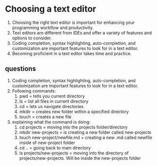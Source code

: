 # Choosing a text editor

1. Choosing the right text editor is important for enhancing your programming workflow and productivity.
2. Text editors are different from IDEs and offer a variety of features and options to consider.
3. Coding completion, syntax highlighting, auto-completion, and customization are important features to look for in a text editor.
4. Becoming proficient in a text editor takes time and practice. 

## questions

1. Coding completion, syntax highlighting, auto-completion, and customization are important features to look for in a text editor.
2. Following commands:
   1. pwd = tells you current directory
   2. ls = list all files in current directory
   3. cd = lets us navigate directories
   4. mkdir = creates new folder within a specified directory
   5. touch = creates a new file  
3. explaining what the command is doing:
   1. cd projects = moving into the projects folder/directory
   2. mkdir new-projects = is creating a new folder called new-projects
   3. touch new-project/newfile.md = creating a new .md called newfile inside of new-project folder
   4. cd .. = going back to main directory
   5. ls projects/new-projects = moving into the directory of projects/new-projects. Will be inside the new-projects folder
  